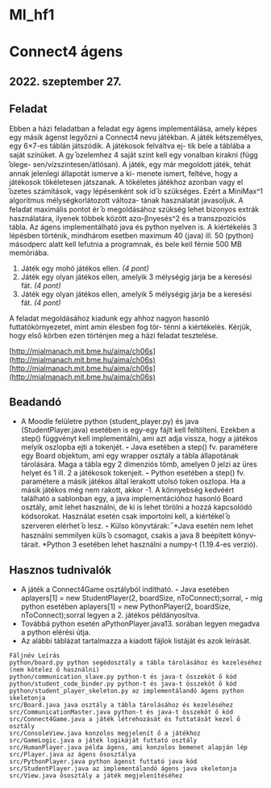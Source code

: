 # MI_hf1
# Connect4 ágens

## 2022. szeptember 27.

## Feladat

Ebben a házi feladatban a feladat egy ágens implementálása, amely képes egy másik ágenst legyőzni a
Connect4 nevu játékban. A játék kétszemélyes, egy 6×7-es táblán játszódik. A játékosok felváltva ej-
tik bele a táblába a saját színüket. A gy ̋ozelemhez 4 saját színt kell egy vonalban kirakni (függ ̋olege-
sen/vízszintesen/átlósan). A játék, egy már megoldott játék, tehát annak jelenlegi állapotát ismerve a ki-
menete ismert, feltéve, hogy a játékosok tökéletesen játszanak. A tökéletes játékhoz azonban vagy el ̋ozetes
számítások, vagy lépésenként sok id ̋o szükséges. Ezért a MiniMax^1 algoritmus mélységkorlátozott változa-
tának használatát javasoljuk. A feladat maximális pontot ér ̋o megoldásához szükség lehet bizonyos extrák
használatára, ilyenek többek között azα-βnyesés^2 és a transzpozíciós tábla.
Az ágens implementálható java és python nyelven is. A kiértékelés 3 lépésben történik, mindhárom esetben
maximum 40 (java) ill. 50 (python) másodperc alatt kell lefutnia a programnak, és bele kell férnie 500 MB
memóriába.

1. Játék egy mohó játékos ellen. _(4 pont)_
2. Játék egy olyan játékos ellen, amelyik 3 mélységig járja be a keresési fát. _(4 pont)_
3. Játék egy olyan játékos ellen, amelyik 5 mélységig járja be a keresési fát. _(4 pont)_

A feladat megoldásához kiadunk egy ahhoz nagyon hasonló futtatókörnyezetet, mint amin élesben fog tör-
ténni a kiértékelés. Kérjük, hogy első körben ezen történjen meg a házi feladat tesztelése.

[http://mialmanach.mit.bme.hu/aima/ch06s](http://mialmanach.mit.bme.hu/aima/ch06s)
<br>
[http://mialmanach.mit.bme.hu/aima/ch06s](http://mialmanach.mit.bme.hu/aima/ch06s)


## Beadandó

- A Moodle felületre python (student_player.py) és java (StudentPlayer.java) esetében is egy-egy
    fájlt kell feltölteni. Ezekben a step() függvényt kell implementálni, ami azt adja vissza, hogy a játékos
    melyik oszlopba ejti a tokenjét.
       **-** Java esetében a step() fv. paramétere egy Board objektum, ami egy wrapper osztály a tábla
          állapotának tárolására. Maga a tábla egy 2 dimenziós tömb, amelyen 0 jelzi az üres helyet és 1
          ill. 2 a játékosok tokenjeit.
       **-** Python esetében a step() fv. paramétere a másik játékos által lerakott utolsó token oszlopa. Ha
          a másik játékos még nem rakott, akkor -1. A könnyebség kedvéért található a sablonban egy, a
          java implementációhoz hasonló Board osztály, amit lehet használni, de ki is lehet törölni a hozzá
          kapcsolódó kódsorokat. Használat esetén csak importolni kell, a kiértékel ̋o szerveren elérhet ̋o
          lesz.
       **-** Külso könyvtárak: ̋
          *Java esetén nem lehet használni semmilyen küls ̋o csomagot, csakis a java 8 beépített könyv-
             tárait.
          *Python 3 esetében lehet használni a numpy-t (1.19.4-es verzió).

## Hasznos tudnivalók

- A játék a Connect4Game osztályból indítható.
    **-** Java esetében aplayers[1] = new StudentPlayer(2, boardSize, nToConnect);sorral,
    **-** míg python esetében aplayers[1] = new PythonPlayer(2, boardSize, nToConnect);sorral
       legyen a 2. játékos példányosítva.
- Továbbá python esetén aPythonPlayer.java13. sorában legyen megadva a python elérési útja.
- Az alábbi táblázat tartalmazza a kiadott fájlok listáját és azok leírását.

```
Fáljnév Leírás
python/board.py python segédosztály a tábla tárolásához és kezeléséhez
(nem kötelez ̋o használni)
python/communication_slave.py python-t és java-t összeköt ̋o kód
python/student_code_binder.py python-t és java-t összeköt ̋o kód
python/student_player_skeleton.py az implementálandó ágens python skeletonja
src/Board.java java osztály a tábla tárolásához és kezeléséhez
src/CommunicationMaster.java python-t és java-t összeköt ̋o kód
src/Connect4Game.java a játék létrehozását és futtatását kezel ̋o osztály
src/ConsoleView.java konzolos megjelenít ̋o a játékhoz
src/GameLogic.java a játék logikáját futtató osztály
src/HumanPlayer.java példa ágens, ami konzolos bemenet alapján lép
src/Player.java az ágens ̋ososztálya
src/PythonPlayer.java python ágenst futtató java kód
src/StudentPlayer.java az implementálandó ágens java skeletonja
src/View.java ̋ososztály a játék megjelenítéséhez
```


